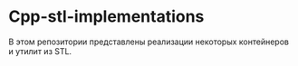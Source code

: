 # Cpp-stl-implementations

В этом репозитории представлены реализации некоторых контейнеров и утилит из STL.